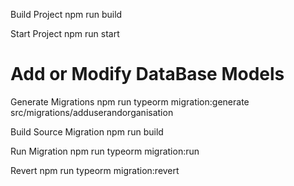 Build Project
npm run build

Start Project
npm run start



# Add or Modify DataBase Models
Generate Migrations
npm run typeorm migration:generate  src/migrations/adduserandorganisation

Build Source Migration
npm run build

Run Migration
npm run typeorm migration:run

Revert 
npm run typeorm migration:revert